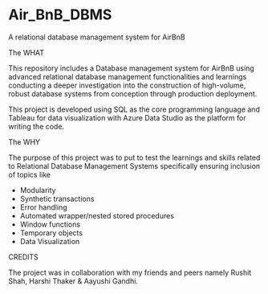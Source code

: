 # Air_BnB_DBMS
A relational database management system for AirBnB

The WHAT

This repository includes a Database management system for AirBnB using advanced relational database management functionalities and learnings conducting a deeper investigation into the construction of high-volume, robust database systems from conception through production deployment.

This project is developed using SQL as the core programming language and Tableau for data visualization with Azure Data Studio as the platform for writing the code.


The WHY

The purpose of this project was to put to test the learnings and skills related to Relational Database Management Systems specifically ensuring inclusion of topics like
- Modularity
- Synthetic transactions
- Error handling
- Automated wrapper/nested stored procedures
- Window functions
- Temporary objects
- Data Visualization


CREDITS

The project was in collaboration with my friends and peers namely Rushit Shah, Harshi Thaker & Aayushi Gandhi.
